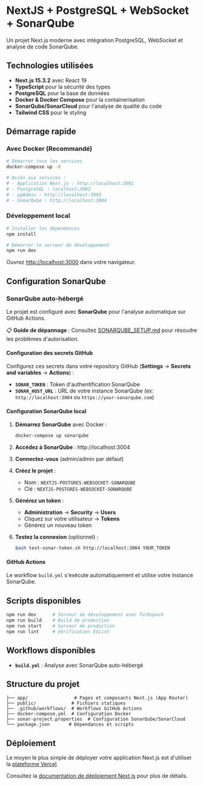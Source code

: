 # NextJS + PostgreSQL + WebSocket + SonarQube

Un projet Next.js moderne avec intégration PostgreSQL, WebSocket et analyse de code SonarQube.

## Technologies utilisées

- **Next.js 15.3.2** avec React 19
- **TypeScript** pour la sécurité des types
- **PostgreSQL** pour la base de données
- **Docker & Docker Compose** pour la containerisation
- **SonarQube/SonarCloud** pour l'analyse de qualité du code
- **Tailwind CSS** pour le styling

## Démarrage rapide

### Avec Docker (Recommandé)

```bash
# Démarrer tous les services
docker-compose up -d

# Accès aux services :
# - Application Next.js : http://localhost:3001
# - PostgreSQL : localhost:3002
# - pgAdmin : http://localhost:3003
# - SonarQube : http://localhost:3004
```

### Développement local

```bash
# Installer les dépendances
npm install

# Démarrer le serveur de développement
npm run dev
```

Ouvrez [http://localhost:3000](http://localhost:3000) dans votre navigateur.

## Configuration SonarQube

### SonarQube auto-hébergé

Le projet est configuré avec **SonarQube** pour l'analyse automatique sur GitHub Actions.

📋 **Guide de dépannage** : Consultez [SONARQUBE_SETUP.md](./SONARQUBE_SETUP.md) pour résoudre les problèmes d'autorisation.

#### Configuration des secrets GitHub

Configurez ces secrets dans votre repository GitHub (**Settings** → **Secrets and variables** → **Actions**) :

- **`SONAR_TOKEN`** : Token d'authentification SonarQube
- **`SONAR_HOST_URL`** : URL de votre instance SonarQube (ex: `http://localhost:3004` ou `https://your-sonarqube.com`)

#### Configuration SonarQube local

1. **Démarrez SonarQube** avec Docker :
   ```bash
   docker-compose up sonarqube
   ```

2. **Accédez à SonarQube** : http://localhost:3004

3. **Connectez-vous** (admin/admin par défaut)

4. **Créez le projet** :
   - Nom : `NEXTJS-POSTGRES-WEBSOCKET-SONARQUBE`
   - Clé : `NEXTJS-POSTGRES-WEBSOCKET-SONARQUBE`

5. **Générez un token** :
   - **Administration** → **Security** → **Users**
   - Cliquez sur votre utilisateur → **Tokens**
   - Générez un nouveau token

6. **Testez la connexion** (optionnel) :
   ```bash
   bash test-sonar-token.sh http://localhost:3004 YOUR_TOKEN
   ```

#### GitHub Actions

Le workflow `build.yml` s'exécute automatiquement et utilise votre instance SonarQube.

## Scripts disponibles

```bash
npm run dev      # Serveur de développement avec Turbopack
npm run build    # Build de production
npm run start    # Serveur de production
npm run lint     # Vérification ESLint
```

## Workflows disponibles

- **`build.yml`** : Analyse avec SonarQube auto-hébergé

## Structure du projet

```
├── app/                 # Pages et composants Next.js (App Router)
├── public/             # Fichiers statiques
├── .github/workflows/  # Workflows GitHub Actions
├── docker-compose.yml  # Configuration Docker
├── sonar-project.properties  # Configuration SonarQube/SonarCloud
└── package.json       # Dépendances et scripts
```

## Déploiement

Le moyen le plus simple de déployer votre application Next.js est d'utiliser la [plateforme Vercel](https://vercel.com/new?utm_medium=default-template&filter=next.js&utm_source=create-next-app&utm_campaign=create-next-app-readme).

Consultez la [documentation de déploiement Next.js](https://nextjs.org/docs/app/building-your-application/deploying) pour plus de détails.
